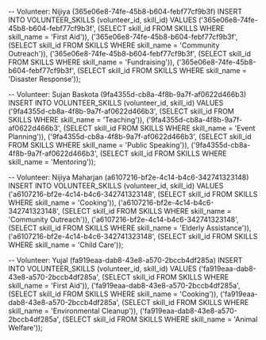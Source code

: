 -- Volunteer: Nijiya (365e06e8-74fe-45b8-b604-febf77cf9b3f)
INSERT INTO VOLUNTEER_SKILLS (volunteer_id, skill_id) VALUES
('365e06e8-74fe-45b8-b604-febf77cf9b3f', (SELECT skill_id FROM SKILLS WHERE skill_name = 'First Aid')),
('365e06e8-74fe-45b8-b604-febf77cf9b3f', (SELECT skill_id FROM SKILLS WHERE skill_name = 'Community Outreach')),
('365e06e8-74fe-45b8-b604-febf77cf9b3f', (SELECT skill_id FROM SKILLS WHERE skill_name = 'Fundraising')),
('365e06e8-74fe-45b8-b604-febf77cf9b3f', (SELECT skill_id FROM SKILLS WHERE skill_name = 'Disaster Response'));

-- Volunteer: Sujan Baskota (9fa4355d-cb8a-4f8b-9a7f-af0622d466b3)
INSERT INTO VOLUNTEER_SKILLS (volunteer_id, skill_id) VALUES
('9fa4355d-cb8a-4f8b-9a7f-af0622d466b3', (SELECT skill_id FROM SKILLS WHERE skill_name = 'Teaching')),
('9fa4355d-cb8a-4f8b-9a7f-af0622d466b3', (SELECT skill_id FROM SKILLS WHERE skill_name = 'Event Planning')),
('9fa4355d-cb8a-4f8b-9a7f-af0622d466b3', (SELECT skill_id FROM SKILLS WHERE skill_name = 'Public Speaking')),
('9fa4355d-cb8a-4f8b-9a7f-af0622d466b3', (SELECT skill_id FROM SKILLS WHERE skill_name = 'Mentoring'));

-- Volunteer: Nijiya Maharjan (a6107216-bf2e-4c14-b4c6-342741323148)
INSERT INTO VOLUNTEER_SKILLS (volunteer_id, skill_id) VALUES
('a6107216-bf2e-4c14-b4c6-342741323148', (SELECT skill_id FROM SKILLS WHERE skill_name = 'Cooking')),
('a6107216-bf2e-4c14-b4c6-342741323148', (SELECT skill_id FROM SKILLS WHERE skill_name = 'Community Outreach')),
('a6107216-bf2e-4c14-b4c6-342741323148', (SELECT skill_id FROM SKILLS WHERE skill_name = 'Elderly Assistance')),
('a6107216-bf2e-4c14-b4c6-342741323148', (SELECT skill_id FROM SKILLS WHERE skill_name = 'Child Care'));

-- Volunteer: Yujal (fa919eaa-dab8-43e8-a570-2bccb4df285a)
INSERT INTO VOLUNTEER_SKILLS (volunteer_id, skill_id) VALUES
('fa919eaa-dab8-43e8-a570-2bccb4df285a', (SELECT skill_id FROM SKILLS WHERE skill_name = 'First Aid')),
('fa919eaa-dab8-43e8-a570-2bccb4df285a', (SELECT skill_id FROM SKILLS WHERE skill_name = 'Cooking')),
('fa919eaa-dab8-43e8-a570-2bccb4df285a', (SELECT skill_id FROM SKILLS WHERE skill_name = 'Environmental Cleanup')),
('fa919eaa-dab8-43e8-a570-2bccb4df285a', (SELECT skill_id FROM SKILLS WHERE skill_name = 'Animal Welfare'));
